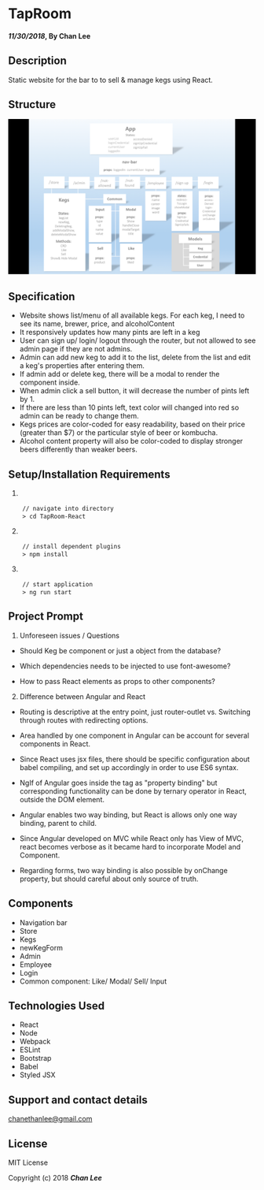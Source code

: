 # TapRoom

#### _11/30/2018_, By Chan Lee

## Description

Static website for the bar to to sell & manage kegs using React.

## Structure

![Screenshot](structure.png)

## Specification

- Website shows list/menu of all available kegs. For each keg, I need to see its name, brewer, price, and alcoholContent
- It responsively updates how many pints are left in a keg
- User can sign up/ login/ logout through the router, but not allowed to see admin page if they are not admins.
- Admin can add new keg to add it to the list, delete from the list and edit a keg's properties after entering them.
- If admin add or delete keg, there will be a modal to render the component inside.
- When admin click a sell button, it will decrease the number of pints left by 1.
- If there are less than 10 pints left, text color will changed into red so admin can be ready to change them.
- Kegs prices are color-coded for easy readability, based on their price (greater than \$7) or the particular style of beer or kombucha.
- Alcohol content property will also be color-coded to display stronger beers differently than weaker beers.

## Setup/Installation Requirements

1.

```
    // navigate into directory
    > cd TapRoom-React
```

2.

```
    // install dependent plugins
    > npm install
```

3.

```
    // start application
    > ng run start
```

## Project Prompt

1. Unforeseen issues / Questions

- Should Keg be component or just a object from the database?

- Which dependencies needs to be injected to use font-awesome?

- How to pass React elements as props to other components?

2. Difference between Angular and React

- Routing is descriptive at the entry point, just router-outlet vs. Switching through routes with redirecting options.

- Area handled by one component in Angular can be account for several components in React.

- Since React uses jsx files, there should be specific configuration about babel compiling, and set up accordingly in order to use ES6 syntax.

- NgIf of Angular goes inside the tag as "property binding" but corresponding functionality can be done by ternary operator in React, outside the DOM element.

- Angular enables two way binding, but React is allows only one way binding, parent to child.

- Since Angular developed on MVC while React only has View of MVC, react becomes verbose as it became hard to incorporate Model and Component.

- Regarding forms, two way binding is also possible by onChange property, but should careful about only source of truth.

## Components

- Navigation bar
- Store
- Kegs
- newKegForm
- Admin
- Employee
- Login
- Common component: Like/ Modal/ Sell/ Input

## Technologies Used

- React
- Node
- Webpack
- ESLint
- Bootstrap
- Babel
- Styled JSX

## Support and contact details

chanethanlee@gmail.com

## License

MIT License

Copyright (c) 2018 **_Chan Lee_**
